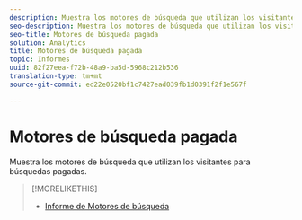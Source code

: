 ```yaml
---
description: Muestra los motores de búsqueda que utilizan los visitantes para búsquedas pagadas.
seo-description: Muestra los motores de búsqueda que utilizan los visitantes para búsquedas pagadas.
seo-title: Motores de búsqueda pagada
solution: Analytics
title: Motores de búsqueda pagada
topic: Informes
uuid: 82f27eea-f72b-48a9-ba5d-5968c212b536
translation-type: tm+mt
source-git-commit: ed22e0520bf1c7427ead039fb1d0391f2f1e567f

---
```



# Motores de búsqueda pagada

Muestra los motores de búsqueda que utilizan los visitantes para búsquedas pagadas.

>[!MORELIKETHIS]
>
>* [Informe de Motores de búsqueda](/help/components/c-variables/dimensionslist/reports-search-engines.md)

